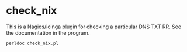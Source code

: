 # check_nix

This is a Nagios/Icinga plugin for checking a particular DNS TXT RR. See the documentation in the program.

	perldoc check_nix.pl
